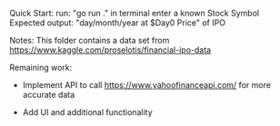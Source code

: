 Quick Start:
run: "go run ." in terminal
enter a known Stock Symbol
Expected output: "day/month/year at $Day0 Price" of IPO

Notes: 
This folder contains a data set from https://www.kaggle.com/proselotis/financial-ipo-data

Remaining work:
- Implement API to call https://www.yahoofinanceapi.com/ for more accurate data

- Add UI and additional functionality 